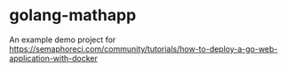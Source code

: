# golang-mathapp
An example demo project for https://semaphoreci.com/community/tutorials/how-to-deploy-a-go-web-application-with-docker
